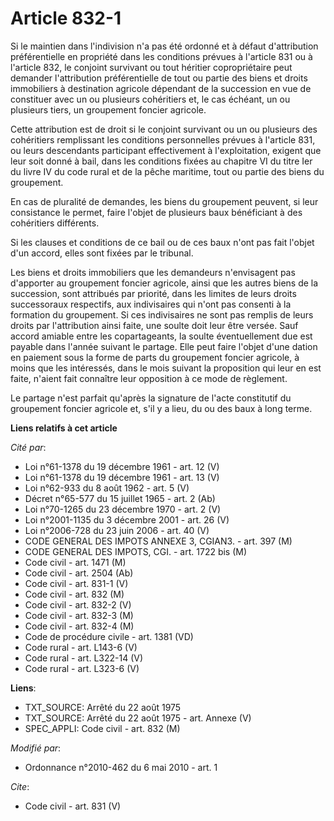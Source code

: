 # Article 832-1

Si le maintien dans l'indivision n'a pas été ordonné et à défaut d'attribution préférentielle en propriété dans les
conditions prévues à l'article 831 ou à l'article 832, le conjoint survivant ou tout héritier copropriétaire peut demander
l'attribution préférentielle de tout ou partie des biens et droits immobiliers à destination agricole dépendant de la
succession en vue de constituer avec un ou plusieurs cohéritiers et, le cas échéant, un ou plusieurs tiers, un groupement
foncier agricole. 

Cette attribution est de droit si le conjoint survivant ou un ou plusieurs des cohéritiers remplissant les conditions
personnelles prévues à l'article 831, ou leurs descendants participant effectivement à l'exploitation, exigent que leur soit
donné à bail, dans les conditions fixées au chapitre VI du titre Ier du livre IV du code rural et de la pêche maritime, tout
ou partie des biens du groupement. 

En cas de pluralité de demandes, les biens du groupement peuvent, si leur consistance le permet, faire l'objet de plusieurs
baux bénéficiant à des cohéritiers différents. 

Si les clauses et conditions de ce bail ou de ces baux n'ont pas fait l'objet d'un accord, elles sont fixées par le
tribunal. 

Les biens et droits immobiliers que les demandeurs n'envisagent pas d'apporter au groupement foncier agricole, ainsi que les
autres biens de la succession, sont attribués par priorité, dans les limites de leurs droits successoraux respectifs, aux
indivisaires qui n'ont pas consenti à la formation du groupement. Si ces indivisaires ne sont pas remplis de leurs droits par
l'attribution ainsi faite, une soulte doit leur être versée. Sauf accord amiable entre les copartageants, la soulte
éventuellement due est payable dans l'année suivant le partage. Elle peut faire l'objet d'une dation en paiement sous la
forme de parts du groupement foncier agricole, à moins que les intéressés, dans le mois suivant la proposition qui leur en
est faite, n'aient fait connaître leur opposition à ce mode de règlement. 

Le partage n'est parfait qu'après la signature de l'acte constitutif du groupement foncier agricole et, s'il y a lieu, du ou
des baux à long terme.

**Liens relatifs à cet article**

_Cité par_:

  - Loi n°61-1378 du 19 décembre 1961 - art. 12 (V)
  - Loi n°61-1378 du 19 décembre 1961 - art. 13 (V)
  - Loi n°62-933 du 8 août 1962 - art. 5 (V)
  - Décret n°65-577 du 15 juillet 1965 - art. 2 (Ab)
  - Loi n°70-1265 du 23 décembre 1970 - art. 2 (V)
  - Loi n°2001-1135 du 3 décembre 2001 - art. 26 (V)
  - Loi n°2006-728 du 23 juin 2006 - art. 40 (V)
  - CODE GENERAL DES IMPOTS ANNEXE 3, CGIAN3. - art. 397 (M)
  - CODE GENERAL DES IMPOTS, CGI. - art. 1722 bis (M)
  - Code civil - art. 1471 (M)
  - Code civil - art. 2504 (Ab)
  - Code civil - art. 831-1 (V)
  - Code civil - art. 832 (M)
  - Code civil - art. 832-2 (V)
  - Code civil - art. 832-3 (M)
  - Code civil - art. 832-4 (M)
  - Code de procédure civile - art. 1381 (VD)
  - Code rural - art. L143-6 (V)
  - Code rural - art. L322-14 (V)
  - Code rural - art. L323-6 (V)

**Liens**:

  - TXT_SOURCE: Arrêté du 22 août 1975
  - TXT_SOURCE: Arrêté du 22 août 1975 - art. Annexe (V)
  - SPEC_APPLI: Code civil - art. 832 (M)

_Modifié par_:

  - Ordonnance n°2010-462 du 6 mai 2010 - art. 1

_Cite_:

  - Code civil - art. 831 (V)
